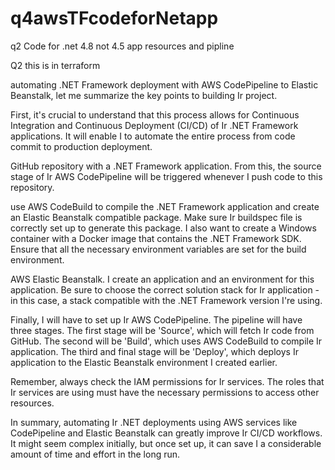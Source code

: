 # q4awsTFcodeforNetapp
q2 Code for .net 4.8 not 4.5 app resources and pipline


Q2 this is in terraform

 automating .NET Framework deployment with AWS CodePipeline to Elastic Beanstalk, let me summarize the key points to building Ir project.

First, it's crucial to understand that this process allows for Continuous Integration and Continuous Deployment (CI/CD) of Ir .NET Framework applications. It will enable I to automate the entire process from code commit to production deployment.

GitHub repository with a .NET Framework application. From this, the source stage of Ir AWS CodePipeline will be triggered whenever I push code to this repository.

use AWS CodeBuild to compile the .NET Framework application and create an Elastic Beanstalk compatible package. Make sure Ir buildspec file is correctly set up to generate this package. I also want to create a Windows container with a Docker image that contains the .NET Framework SDK. Ensure that all the necessary environment variables are set for the build environment.

 AWS Elastic Beanstalk. I create an application and an environment for this application. Be sure to choose the correct solution stack for Ir application - in this case, a stack compatible with the .NET Framework version I're using.

Finally, I will have to set up Ir AWS CodePipeline. The pipeline will have three stages. The first stage will be 'Source', which will fetch Ir code from GitHub. The second will be 'Build', which uses AWS CodeBuild to compile Ir application. The third and final stage will be 'Deploy', which deploys Ir application to the Elastic Beanstalk environment I created earlier.

Remember, always check the IAM permissions for Ir services. The roles that Ir services are using must have the necessary permissions to access other resources.

In summary, automating Ir .NET deployments using AWS services like CodePipeline and Elastic Beanstalk can greatly improve Ir CI/CD workflows. It might seem complex initially, but once set up, it can save I a considerable amount of time and effort in the long run.